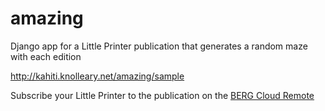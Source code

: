 amazing
=======

Django app for a Little Printer publication that generates a random maze with each edition

http://kahiti.knolleary.net/amazing/sample

Subscribe your Little Printer to the publication on the [BERG Cloud Remote](http://remote.bergcloud.com/publications/69)
